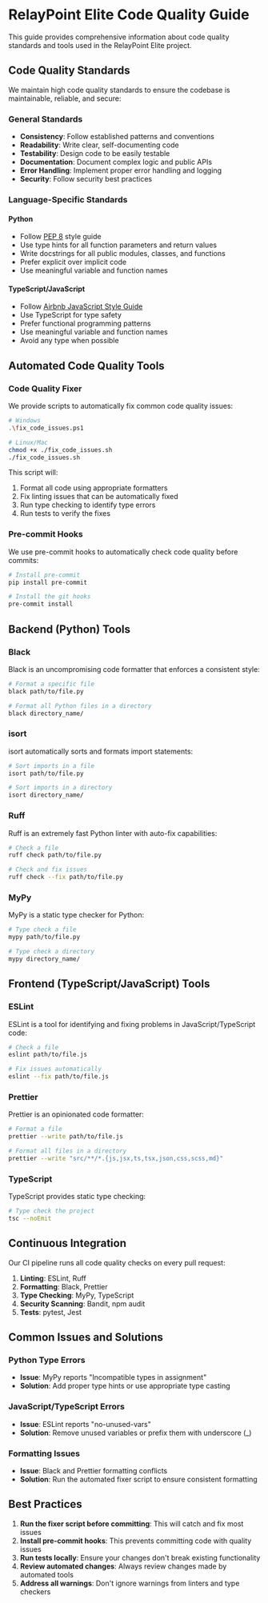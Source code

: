 # RelayPoint Elite Code Quality Guide

This guide provides comprehensive information about code quality standards and tools used in the RelayPoint Elite project.

## Code Quality Standards

We maintain high code quality standards to ensure the codebase is maintainable, reliable, and secure:

### General Standards

- **Consistency**: Follow established patterns and conventions
- **Readability**: Write clear, self-documenting code
- **Testability**: Design code to be easily testable
- **Documentation**: Document complex logic and public APIs
- **Error Handling**: Implement proper error handling and logging
- **Security**: Follow security best practices

### Language-Specific Standards

#### Python

- Follow [PEP 8](https://www.python.org/dev/peps/pep-0008/) style guide
- Use type hints for all function parameters and return values
- Write docstrings for all public modules, classes, and functions
- Prefer explicit over implicit code
- Use meaningful variable and function names

#### TypeScript/JavaScript

- Follow [Airbnb JavaScript Style Guide](https://github.com/airbnb/javascript)
- Use TypeScript for type safety
- Prefer functional programming patterns
- Use meaningful variable and function names
- Avoid any type when possible

## Automated Code Quality Tools

### Code Quality Fixer

We provide scripts to automatically fix common code quality issues:

```bash
# Windows
.\fix_code_issues.ps1

# Linux/Mac
chmod +x ./fix_code_issues.sh
./fix_code_issues.sh
```

This script will:
1. Format all code using appropriate formatters
2. Fix linting issues that can be automatically fixed
3. Run type checking to identify type errors
4. Run tests to verify the fixes

### Pre-commit Hooks

We use pre-commit hooks to automatically check code quality before commits:

```bash
# Install pre-commit
pip install pre-commit

# Install the git hooks
pre-commit install
```

## Backend (Python) Tools

### Black

Black is an uncompromising code formatter that enforces a consistent style:

```bash
# Format a specific file
black path/to/file.py

# Format all Python files in a directory
black directory_name/
```

### isort

isort automatically sorts and formats import statements:

```bash
# Sort imports in a file
isort path/to/file.py

# Sort imports in a directory
isort directory_name/
```

### Ruff

Ruff is an extremely fast Python linter with auto-fix capabilities:

```bash
# Check a file
ruff check path/to/file.py

# Check and fix issues
ruff check --fix path/to/file.py
```

### MyPy

MyPy is a static type checker for Python:

```bash
# Type check a file
mypy path/to/file.py

# Type check a directory
mypy directory_name/
```

## Frontend (TypeScript/JavaScript) Tools

### ESLint

ESLint is a tool for identifying and fixing problems in JavaScript/TypeScript code:

```bash
# Check a file
eslint path/to/file.js

# Fix issues automatically
eslint --fix path/to/file.js
```

### Prettier

Prettier is an opinionated code formatter:

```bash
# Format a file
prettier --write path/to/file.js

# Format all files in a directory
prettier --write "src/**/*.{js,jsx,ts,tsx,json,css,scss,md}"
```

### TypeScript

TypeScript provides static type checking:

```bash
# Type check the project
tsc --noEmit
```

## Continuous Integration

Our CI pipeline runs all code quality checks on every pull request:

1. **Linting**: ESLint, Ruff
2. **Formatting**: Black, Prettier
3. **Type Checking**: MyPy, TypeScript
4. **Security Scanning**: Bandit, npm audit
5. **Tests**: pytest, Jest

## Common Issues and Solutions

### Python Type Errors

- **Issue**: MyPy reports "Incompatible types in assignment"
- **Solution**: Add proper type hints or use appropriate type casting

### JavaScript/TypeScript Errors

- **Issue**: ESLint reports "no-unused-vars"
- **Solution**: Remove unused variables or prefix them with underscore (_)

### Formatting Issues

- **Issue**: Black and Prettier formatting conflicts
- **Solution**: Run the automated fixer script to ensure consistent formatting

## Best Practices

1. **Run the fixer script before committing**: This will catch and fix most issues
2. **Install pre-commit hooks**: This prevents committing code with quality issues
3. **Run tests locally**: Ensure your changes don't break existing functionality
4. **Review automated changes**: Always review changes made by automated tools
5. **Address all warnings**: Don't ignore warnings from linters and type checkers